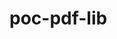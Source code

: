 # poc-pdf-lib

``` Esta é uma prova de conceito para avaliar a possibilidade e viabilidade de utilizar a library pdf-lib para emissão de Notas Fiscais.
